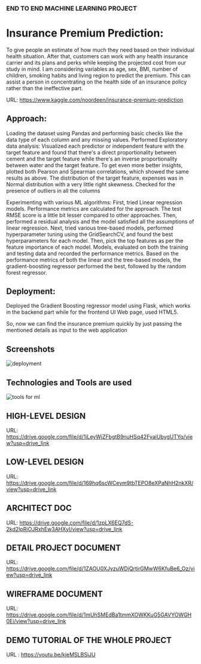 ### END TO END MACHINE LEARNING PROJECT ###

# Insurance Premium Prediction:

To give people an estimate of how much they need based on their individual health situation. After that, customers can work with any health insurance carrier and its plans and perks while keeping the projected cost from our study in mind. I am considering variables as age, sex, BMI, number of children, smoking habits and living region to predict the premium. This can assist a person in concentrating on the health side of an insurance policy rather than the ineffective part.

URL: https://www.kaggle.com/noordeen/insurance-premium-prediction

## Approach:

Loading the dataset using Pandas and performing basic checks like the data type of each column and any missing values.
Performed Exploratory data analysis:
Visualized each predictor or independent feature with the target feature and found that there's a direct proportionality between cement and the target feature while there's an inverse proportionality between water and the target feature.
To get even more better insights, plotted both Pearson and Spearman correlations, which showed the same results as above.
The distribution of the target feature, expenses was in Normal distribution with a very little right skewness.
Checked for the presence of outliers in all the columns

Experimenting with various ML algorithms:
First, tried Linear regression models. Performance metrics are calculated for the approach. The test RMSE score is a little bit lesser compared to other approaches. Then, performed a residual analysis and the model satisfied all the assumptions of linear regression.
Next, tried various tree-based models, performed hyperparameter tuning using the GridSearchCV, and found the best hyperparameters for each model. Then, pick the top features as per the feature importance of each model. Models, evaluated on both the training and testing data and recorded the performance metrics.
Based on the performance metrics of both the linear and the tree-based models, the gradient-boosting regressor performed the best, followed by the random forest regressor. 

## Deployment: 
Deployed the Gradient Boosting regressor model using Flask, which works in the backend part while for the frontend UI Web page, used HTML5.


So, now we can find the insurance premium quickly by just passing the mentioned details as input to the web application 

## Screenshots
![deployment](https://github.com/RobinMitra30/Premium_Prediction/assets/115272817/af01332a-77a2-4324-836f-4ca236993488)


## Technologies and Tools are used
![tools for ml](https://github.com/RobinMitra30/Premium_Prediction/assets/115272817/5bbb0541-cfa5-49c3-8e44-22a16e6eb7b2)

## HIGH-LEVEL DESIGN
URL: https://drive.google.com/file/d/1iLeyWjZFbgtB9nuHSq42FyaiUbygUTYq/view?usp=drive_link

## LOW-LEVEL DESIGN
URL: https://drive.google.com/file/d/169hq6scWCeym9tbTEPO8eXPaNhH2nkXR/view?usp=drive_link

## ARCHITECT DOC
URL: https://drive.google.com/file/d/1zpLX6EQ7dS-2kd2IpRiOJRxhEw3AHXyI/view?usp=drive_link

## DETAIL PROJECT DOCUMENT
URL: https://drive.google.com/file/d/1ZAOU0XJyzuWDjQrtirGMwW6KfuBe6_Oz/view?usp=drive_link

## WIREFRAME DOCUMENT
URL: https://drive.google.com/file/d/1mUhSMEdBa1tmmXOWKKuG5GAVYOWGH0Ei/view?usp=drive_link

## DEMO TUTORIAL OF THE WHOLE PROJECT
URL : https://youtu.be/kjeMSLBSiJU
